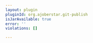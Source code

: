 ```yaml
---
layout: plugin
pluginId: org.ajoberstar.git-publish
isJarAvailable: true
error: ''
violations: []

---
```

